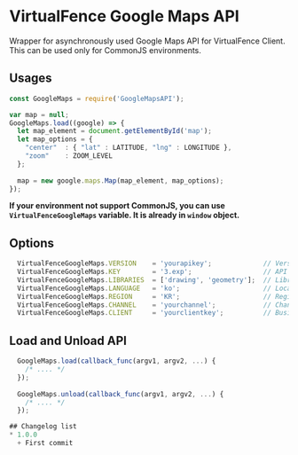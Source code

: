 # VirtualFence Google Maps API
Wrapper for asynchronously used Google Maps API for VirtualFence Client.
This can be used only for CommonJS environments.

## Usages
```javascript
const GoogleMaps = require('GoogleMapsAPI');

var map = null;
GoogleMaps.load((google) => {
  let map_element = document.getElementById('map');
  let map_options = {
    "center"  : { "lat" : LATITUDE, "lng" : LONGITUDE },
    "zoom"    : ZOOM_LEVEL
  };
  
  map = new google.maps.Map(map_element, map_options);
});
```

**If your environment not support CommonJS, you can use `VirtualFenceGoogleMaps` variable.
It is already in `window` object.**

## Options
```javascript
  VirtualFenceGoogleMaps.VERSION    = 'yourapikey';             // Version
  VirtualFenceGoogleMaps.KEY        = '3.exp';                  // API Key
  VirtualFenceGoogleMaps.LIBRARIES  = ['drawing', 'geometry'];  // Libraries
  VirtualFenceGoogleMaps.LANGUAGE   = 'ko';                     // Localization
  VirtualFenceGoogleMaps.REGION     = 'KR';                     // Region Code
  VirtualFenceGoogleMaps.CHANNEL    = 'yourchannel';            // Channel
  VirtualFenceGoogleMaps.CLIENT     = 'yourclientkey';          // Business Client key
```

## Load and Unload API
```javascript
  GoogleMaps.load(callback_func(argv1, argv2, ...) {
    /* .... */
  });
  
  GoogleMaps.unload(callback_func(argv1, argv2, ...) {
    /* .... */
  });

## Changelog list
* 1.0.0
  + First commit
